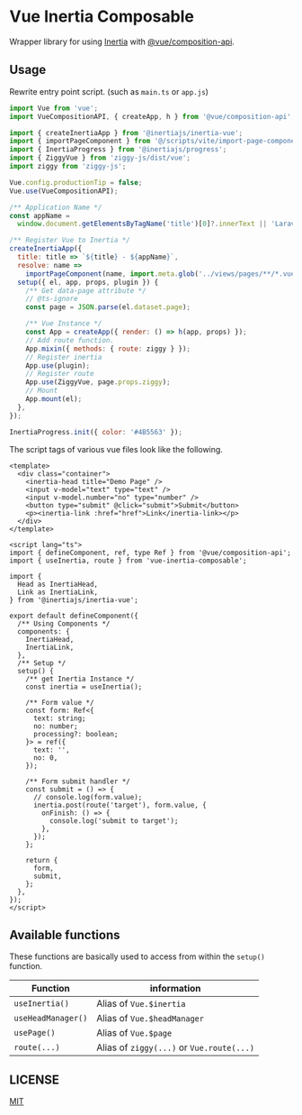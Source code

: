 # Vue Inertia Composable

Wrapper library for using [Inertia](https://inertiajs.com/) with [@vue/composition-api](https://github.com/vuejs/composition-api).

## Usage

Rewrite entry point script. (such as `main.ts` or `app.js`)

```js
import Vue from 'vue';
import VueCompositionAPI, { createApp, h } from '@vue/composition-api';

import { createInertiaApp } from '@inertiajs/inertia-vue';
import { importPageComponent } from '@/scripts/vite/import-page-component';
import { InertiaProgress } from '@inertiajs/progress';
import { ZiggyVue } from 'ziggy-js/dist/vue';
import ziggy from 'ziggy-js';

Vue.config.productionTip = false;
Vue.use(VueCompositionAPI);

/** Application Name */
const appName =
  window.document.getElementsByTagName('title')[0]?.innerText || 'Laravel';

/** Register Vue to Inertia */
createInertiaApp({
  title: title => `${title} - ${appName}`,
  resolve: name =>
    importPageComponent(name, import.meta.glob('../views/pages/**/*.vue')),
  setup({ el, app, props, plugin }) {
    /** Get data-page attribute */
    // @ts-ignore
    const page = JSON.parse(el.dataset.page);

    /** Vue Instance */
    const App = createApp({ render: () => h(app, props) });
    // Add route function.
    App.mixin({ methods: { route: ziggy } });
    // Register inertia
    App.use(plugin);
    // Register route
    App.use(ZiggyVue, page.props.ziggy);
    // Mount
    App.mount(el);
  },
});

InertiaProgress.init({ color: '#4B5563' });
```

The script tags of various vue files look like the following.

```vue
<template>
  <div class="container">
    <inertia-head title="Demo Page" />
    <input v-model="text" type="text" />
    <input v-model.number="no" type="number" />
    <button type="submit" @click="submit">Submit</button>
    <p><inertia-link :href="href">Link</inertia-link></p>
  </div>
</template>

<script lang="ts">
import { defineComponent, ref, type Ref } from '@vue/composition-api';
import { useInertia, route } from 'vue-inertia-composable';

import {
  Head as InertiaHead,
  Link as InertiaLink,
} from '@inertiajs/inertia-vue';

export default defineComponent({
  /** Using Components */
  components: {
    InertiaHead,
    InertiaLink,
  },
  /** Setup */
  setup() {
    /** get Inertia Instance */
    const inertia = useInertia();

    /** Form value */
    const form: Ref<{
      text: string;
      no: number;
      processing?: boolean;
    }> = ref({
      text: '',
      no: 0,
    });

    /** Form submit handler */
    const submit = () => {
      // console.log(form.value);
      inertia.post(route('target'), form.value, {
        onFinish: () => {
          console.log('submit to target');
        },
      });
    };

    return {
      form,
      submit,
    };
  },
});
</script>
```

## Available functions

These functions are basically used to access from within the `setup()` function.

| Function           | information                               |
| ------------------ | ----------------------------------------- |
| `useInertia()`     | Alias of `Vue.$inertia`                   |
| `useHeadManager()` | Alias of `Vue.$headManager`               |
| `usePage()`        | Alias of `Vue.$page`                      |
| `route(...)`       | Alias of `ziggy(...)` or `Vue.route(...)` |

## LICENSE

[MIT](LICENSE)
